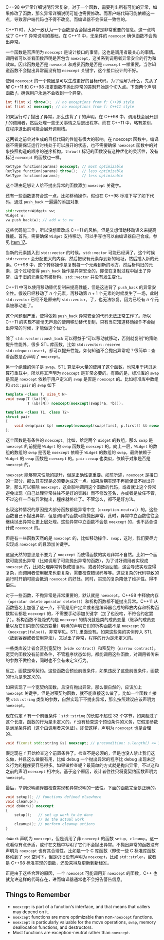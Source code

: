 C++98 中异常详细说明异常复杂。对于一个函数，需要列出所有可能的异常，如果修改了函数，那么异常详细说明可能也需要修改。而客户端代码可能依赖这一点，导致客户端代码也不得不改变。而编译器不会保证一致性的。

C++11 时，大家一致认为一个函数是否会抛出异常是非常重要的信息。这一点构成了 C++11 异常说明的基础。在 C++11 中，无条件的 `noexcept` 确保函数不会抛出异常。

一个函数是否声明为 `noexcept` 是设计接口的事情。这也是调用者最关心的事情。调用者可以查看函数声明是否包含 `noexcept`，这关系到调用者异常安全的行为和效率。因此函数是否是 `noexcept` 和成员函数是否是 `noexcept` 一样重要。当你知道函数不会抛出异常而没有加 `noexcept` 关键字，这个接口设计的不好。

使用 `noexcept` 的一个原因是可以生成更好的目标代码。为了理解为什么，先从了解 C++11 和 C++98 指定函数不抛出异常的差别开始是个切入点。下面两个声明函数 $f$，确保用户永远不会收到一个异常。
```cpp
int f(int x) throw();  // no exceptions from f: C++98 style
int f(int x) noexcept; // no exceptions from f: C++11 style
```

如果运行时 $f$ 抛出了异常，那么违背了 $f$ 的声明。在 C++98 中，调用栈会展开到 $f$ 的调用者，然后处理一些无关事情之后退出程序。而在 C++11 中，略有差别，在程序退出前可能会展开调用栈。

这两者之前会对生成的目标代码的性能有很大的影响。在 noexcept 函数中，编译器不需要保证运行时栈处于可以展开的状态，也不需要确保 `noexcept` 函数中的对象按照构造的顺序的逆序析构。`throw()` 标记的函数没有这种优化的灵活性，没有标记 `noexcept` 的函数也一样。
```cpp
RetType function(params) noexcept; // most optimizable
RetType function(params) throw();  // less optimizable
RetType function(params);          // less optimizable
```
这个理由足够让人给不抛出异常的函数添加 `noexcept` 关键字。

还有一些函数更符合这一点，比如移动操作。假设在 C++98 标准下写了如下代码，通过 `push_back` 一遍遍的添加对象
```cpp
std::vector<Widget> vw;
Widget w;
vw.push_back(w); // add w to vw
```

这些代码能工作，所以没想着改成 C++11 的风格，但是又想借助移动语义来提高性能。首先，需要确保 `Widget` 支持移动，可以手写也可以由编译器自己合成，参见 [Item 17](./17_Understand_special_member_function_generation.md)。

当新的元素插入到 `std::vector` 的时候，`std::vector` 可能已经满了，这个时候 `std::vector` 会分配更大的内存，然后把现有元素存到新的地址，然后插入新的元素。C++98 中，这个转移操作是复制每一个元素到新的地方，然后析构旧的元素，这个过程使得 `push_back` 操作是异常安全的，即使在复制过程中抛出了异常，由于旧的元素没有被析构，`std::vector` 并没有发生变化。

C++11 中可以使用移动替代复制来提高性能，但是这违背了 `push_back` 的异常安全性。假设已经移动了 $n$ 个元素，再移动第 $n+1$ 个元素的时候发生了一场，此时 `std::vector` 已经不是原来的 `std::vector`，了，也无法恢复，因为已经有 $n$ 个元素被移动走了。

这个问题很严重，使得依赖 `push_back` 异常安全的代码无法正常工作了。所以 C++11 的实现不能悄无声息的使用移动替代复制，只有当它知道移动操作不会抛出异常的时候，才能做这个优化。

除了 `std::vector::push_back` 可以得益于“可以移动就移动，否则就复制”的策略提升性能外，很多 STL 库函数，比如 `std::vector::reserve` `std::deque::insert`，都可以提升性能。如何知道不会抛出异常呢？很简单：查看函数是否声明了 `noexcept`。

另一个绝佳的例子是 `swap`。STL 算法中大量的使用了这个函数，也常用于拷贝运算符重载中，所以将其声明为 `noexcept` 是非常必要的。有趣的是，标准库的 `swap` 是否是 `noexcept` 依赖于用户定义的 `swap` 是否是 `noexcept` 的。比如标准库中数组和 `std::pair` 的 `swap` 如下
```cpp
template <class T, size_t N>
void swap(T (&a)[N],
          T (&b)[N]) noexcept(noexcept(swap(*a, *b)));

template <class T1, class T2>
struct pair
{
    void swap(pair &p) noexcept(noexcept(swap(first, p.first)) && noexcept(swap(second, p.second)));
};
```
这个函数是有条件的 `noexcept`。比如，给定两个 `Widget` 的数组，那么 `swap` 是 `noexcept` 的前提是 `Widget` 的 `swap` 函数是 `noexcept` 的。向上一层，`Widget` 的数组的数组的 `swap` 是否是 `noexcept` 依赖于 `Widget` 的数组的 `swap`，最终依赖于`Widget` 的 `swap` 函数是 `noexcept` 的。`pair::swap` 也类似，依赖于对象是否是 `noexcept` 的。

`noexcept` 能够带来性能的提升，但是正确性更重要。如前所述，`noexcept` 是接口的一部分，那么其实现是必须要达成这一点。如果后期实现不再能保证不抛出异常，那么可以移除 `noexcept`，这会影响调用这个函数的代码，或者就让这个异常避免出现（自己处理异常往往不是好的实践）而不修改签名，亦或者是放任不管，不过这样一旦有异常抛出，程序就终止了。不管怎么，都不是好方法。

出现这种情况的原因是大部分函数都是异常中立（`exception-neutral`）的。这些函数自己不抛出异常，但是调用的函数可能抛出异常。此时，异常中立函数往往会继续抛出异常让更上层处理。这些异常中立函数不会是 `noexcept` 的，也不适合设计成 `noexcept` 的。

但是有一些函数天然的是 `noexcept` 的，比如移动操作、`swap`，这时，我们要尽力实现成 `noexcept` 的且添加关键字。

这里天然的意思是不要为了 `noexcept` 而使得函数的实现非常不自然。比如一个函数可能抛出异常（比如调用了可能抛出异常的函数），为了讨好调用者实现成 `noexcept` 的，比如处理异常转换成错误码，或者特殊返回值，这会导致实现变得复杂，而调用者使用起来也更复杂，需要检查错误码等等。这些复杂的代码导致的运行时开销可能会抵消 `noexcept` 的好处。同时，实现的复杂降低了维护性。得不偿失。

对于一些函数，不抛异常是非常重要的，默认就是 `noexcept`。C++98 中释放内存（`operator delete` `operator delete[]`）和析构函数都不能抛出异常。C++11 从函数签名上加强了这一点，不管是用户定义或者是编译器合成的释放内存和析构函数默认都是 `noexcept` 的，不需要手动添加关键字（加了也没啥，不符合约定罢了）。析构函数不能隐式的是 `noexcept` 的情况就是类的成员变量（继承的成员变量以及它们内部的成员变量）明确的声明它们的析构函数不是 `noexcept` 的（`noexcept(false)`），非常罕见。STL 里面没有。如果这些类的实例传入 STL（放到容器或者使用算法），又抛出了异常，程序的行为是未定义的。

一些类库设计者会区别宽契约（`wide contract`）和窄契约（`narrow contract`）。宽契约函数没有前置条件，不管程序状态如何，都能调用这些函数，对调用者传来的参数不做检查，同时也不会有未定义行为。

反之，函数是窄契约。这些函数会预设前置条件，如果违反了这些前置条件，函数的行为是未定义的。

如果实现了一个宽契约函数，且没有抛出异常，那么很自然的，应该加上 `noexcept` 关键字。但是对窄契约函数，就不能直接这么做了。比如一个函数 `f` 接受 `std::string` 类型的参数，自然实现下不抛出异常，那么按照建议应该声明为 `noexcept`。

现在假定 `f` 有一个前置条件：`std::string` 的长度不超过 32 个字节，如果超过了这个长度，函数的行为是未定义的。`f` 没有检查这个预设条件的义务，它假定参数是满足条件的（这个由调用者来保证）。即使这样，声明为 `noexcept` 也是合理的。
```cpp
void f(const std::string &s) noexcept; // precondition: s.length() <= 32
```

假定现在 `f` 开始检查这个前置条件了。检查不是必须的，但是也没人禁止我们这么做，并且这么做很有用，比如 debug 一个抛出异常的程序比 debug 出现未定义行为的程序要容易得多。如果做检查呢？最简单的方式就是抛出异常。不过这和之前的声明 `noexcept` 相冲突。基于这个原因，设计者往往只将宽契约函数声明为 `noexcept`。

最后，举例说明编译器检查实现和异常说明的一致性。下面的函数完全是正确的。
```cpp
void setup(); // functions defined elsewhere
void cleanup();
void doWork() noexcept
{
    setup();   // set up work to be done
               // do the actual work
    cleanup(); // perform cleanup actions
}
```

`doWork` 声明为 `noexcept`，但是调用了非 `noexcept` 的函数 `setup, cleanup`。这一点看似有点矛盾，或许在文档中写明了它们不会抛出异常。不抛出异常的函数没有声明为 `noexcept` 也有其合理性。比如是一个 C 库函数（即使一些 C 标准库函数移动到了 `std` 空间下，但是仍旧没有声明为 `noexcept`，比如 `std::strlen`，或者是 C++98 标准实现的函数，还没来得及更新到新标准。

正是由于这些合理的原因，一个 `noexcept` 可能调用非 `noexcept` 的函数，C++ 也就允许这样的代码存在，进而编译器通常也不会报告警告信息。

## Things to Remember
* `noexcept` is part of a function's interface, and that means that callers may depend on it.
* `noexcept` functions are more optimizable than non-`noexcept` functions.
* `noexcept` is particularly valuable for the move operations, `swap`, memory deallocation functions, and destructors.
* Most functions are exception-neutral rather than `noexcept`.

